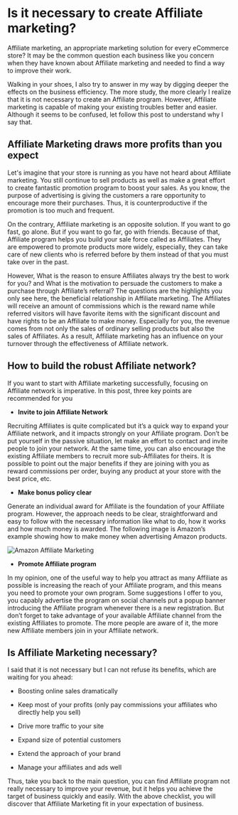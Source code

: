Is it necessary to create Affiliate marketing?
================================================

Affiliate marketing, an appropriate marketing solution for every eCommerce store? It may be the common question each business like you concern when they have known about Affiliate marketing and needed to find a way to improve their work.

Walking in your shoes, I also try to answer in my way by digging deeper the effects on the business efficiency. The more study, the more clearly I realize that it is not necessary to create an Affiliate program. However, Affiliate marketing is capable of making your existing troubles better and easier. Although it seems to be confused, let follow this post to understand why I say that.

Affiliate Marketing draws more profits than you expect
-----------------------------------------------------------

Let's imagine that your store is running as you have not heard about Affiliate marketing. You still continue to sell products as well as make a great effort to create fantastic promotion program to boost your sales. As you know, the purpose of advertising is giving the customers a rare opportunity to encourage more their purchases. Thus, it is counterproductive if the promotion is too much and frequent.

On the contrary, Affiliate marketing is an opposite solution. If you want to go fast, go alone. But if you want to go far, go with friends. Because of that, Affiliate program helps you build your sale force called as Affiliates. They are empowered to promote products more widely, especially, they can take care of new clients who is referred before by them instead of that you must take over in the past.

However, What is the reason to ensure Affiliates always try the best to work for you? and What is the motivation to persuade the customers to make a purchase through Affiliate’s referral? The questions are the highlights you only see here, the beneficial relationship in Affiliate marketing. The Affiliates will receive an amount of commissions which is the reward name while referred visitors will have favorite items with the significant discount and have rights to be an Affiliate to make money. Especially for you, the revenue comes from not only the sales of ordinary selling products but also the sales of Affiliates. As a result, Affiliate marketing has an influence on your turnover through the effectiveness of Affiliate network.

How to build the robust Affiliate network?
-------------------------------------------

If you want to start with Affiliate marketing successfully, focusing on Affiliate network is imperative. In this post, three key points are recommended for you

* **Invite to join Affiliate Network**

Recruiting Affiliates is quite complicated but it’s a quick way to expand your Affiliate network, and it impacts strongly on your Affiliate program. Don’t be put yourself in the passive situation, let make an effort to contact and invite people to join your network. At the same time, you can also encourage the existing Affiliate members to recruit more sub-Affiliates for theirs. It is possible to point out the major benefits if they are joining with you as reward commissions per order, buying any product at your store with the best price, etc.

* **Make bonus policy clear**

Generate an individual award for Affiliate is the foundation of your Affiliate program. However, the approach needs to be clear, straightforward and easy to follow with the necessary information like what to do, how it works and how much money is awarded. The following image is Amazon’s example showing how to make money when advertising Amazon products.

![Amazon Affiliate Marketing](https://lh3.googleusercontent.com/rd2SmfuQ6KNUfcyFxohYKFbjyj4fEqCNvmijCJ0zPBk-wvao4vKvk-_WqGgAfEAr44dwaLjPwE9wAcLb1ZTwf15t5Y3-j0bAN7_1n9bVeKrUUhOm3ZqMuwRXvD3lMWMvgpFvU5jO)

* **Promote Affiliate program**

In my opinion, one of the useful way to help you attract as many Affiliate as possible is increasing the reach of your Affiliate program, and this means you need to promote your own program. Some suggestions I offer to you, you capably advertise the program on social channels put a popup banner introducing the Affiliate program whenever there is a new registration. But don’t forget to take advantage of your available Affiliate channel from the existing Affiliates to promote. The more people are aware of it, the more new Affiliate members join in your Affiliate network.

Is Affiliate Marketing necessary?
------------------------------------

I said that it is not necessary but I can not refuse its benefits, which are waiting for you ahead:

* Boosting online sales dramatically

* Keep most of your profits (only pay commissions your affiliates who directly help you sell)

* Drive more traffic to your site

* Expand size of potential customers

* Extend the approach of your brand

* Manage your affiliates and ads well

Thus, take you back to the main question, you can find Affiliate program not really necessary to improve your revenue, but it helps you achieve the target of business quickly and easily. With the above checklist, you will discover that Affiliate Marketing fit in your expectation of business.

